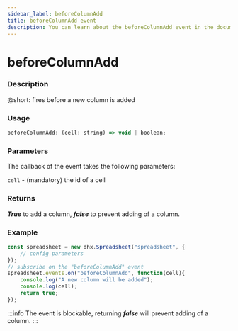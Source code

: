 ```yaml
---
sidebar_label: beforeColumnAdd
title: beforeColumnAdd event
description: You can learn about the beforeColumnAdd event in the documentation of the DHTMLX JavaScript Spreadsheet library. Browse developer guides and API reference, try out code examples and live demos, and download a free 30-day evaluation version of DHTMLX Spreadsheet.
---
```


# beforeColumnAdd

### Description

@short: fires before a new column is added

### Usage

~~~jsx
beforeColumnAdd: (cell: string) => void | boolean;
~~~

### Parameters

The callback of the event takes the following parameters:

`cell` - (mandatory) the id of a cell

### Returns

***True*** to add a column, ***false*** to prevent adding of a column.

### Example

~~~jsx {5-9}
const spreadsheet = new dhx.Spreadsheet("spreadsheet", {
    // config parameters
});
// subscribe on the "beforeColumnAdd" event
spreadsheet.events.on("beforeColumnAdd", function(cell){
	console.log("A new column will be added");
    console.log(cell);
    return true;
});
~~~

:::info
The event is blockable, returning ***false*** will prevent adding of a column.
:::